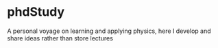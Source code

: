 # phdStudy
A personal voyage on learning and applying physics, here I develop and share ideas rather than store lectures
